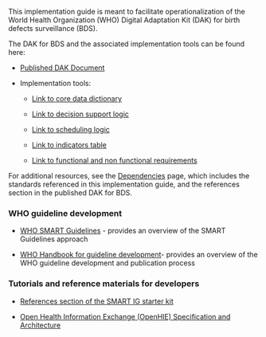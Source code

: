 This implementation guide is meant to facilitate operationalization of the World Health Organization (WHO) Digital Adaptation Kit (DAK) for birth defects surveillance (BDS).

The DAK for BDS and the associated implementation tools can be found here: 

- [Published DAK Document](https://iris.who.int/handle/)

- Implementation tools:
  
    - [Link to core data dictionary](https://smart.who.int/dak-bds/dictionary.html)
 
    - [Link to decision support logic](https://smart.who.int/dak-bds/decision-logic.html)

    - [Link to scheduling logic](https://smart.who.int/dak-bds/scheduling-logic.html)

    - [Link to indicators table](https://smart.who.int/dak-bds/indicators.html)
 
    - [Link to functional and non functional requirements](https://smart.who.int/dak-bds/system-requirements.html)
	

For additional resources, see the <a href="dependencies.html">Dependencies</a> page, which includes the standards referenced in this implementation guide, and the references section in the published DAK for BDS.

### WHO guideline development
    
-   [WHO SMART Guidelines](https://www.who.int/teams/digital-health-and-innovation/smart-guidelines) - provides an overview of the SMART Guidelines approach

-   [WHO Handbook for guideline development](https://www.who.int/publications/i/item/9789241548960)- provides an overview of the WHO guideline development and publication process

### Tutorials and reference materials for developers
- [References section of the SMART IG starter kit](https://worldhealthorganization.github.io/smart-ig-starter-kit/references.html#2)

- [Open Health Information Exchange (OpenHIE) Specification and Architecture](https://guides.ohie.org/arch-spec/architecture-specification/overview-of-the-architecture)